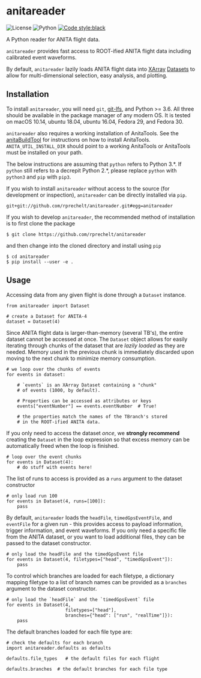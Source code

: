 # anitareader

![License](https://img.shields.io/github/license/rprechelt/anitareader?logoColor=brightgreen)
![Python](https://img.shields.io/badge/python-3.6%20%7C%203.7%20%7C%203.8-blue)
[![Code style:black](https://img.shields.io/badge/code%20style-black-000000.svg)](https://github.com/psf/black)

A Python reader for ANITA flight data.

`anitareader` provides fast access to ROOT-ified ANITA flight data including calibrated event waveforms.


By default, `anitareader` lazily loads ANITA
flight data into [XArray](http://xarray.pydata.org/en/stable/)
[Datasets](http://xarray.pydata.org/en/stable/data-structures.html#dataset) to allow for multi-dimensional selection, easy analysis, and plotting.

## Installation

To install `anitareader`, you will need `git`, [git-lfs](https://git-lfs.github.com/), and Python >= 3.6. All three should be available in the package manager of any modern OS.
It is tested on macOS 10.14, ubuntu 18.04, ubuntu 16.04, Fedora 29, and Fedora 30.

`anitareader` also requires a working installation of AnitaTools. See the [anitaBuildTool](https://github.com/anitaNeutrino/anitaBuildTool) for 
instructions on how to install AnitaTools. `ANITA_UTIL_INSTALL_DIR` should point to a working AnitaTools or AnitaTools must be installed on your path.

The below instructions are assuming that `python` refers to Python 3.\*. If `python` still refers to a decrepit Python 2.\*, please replace `python` with `python3` and `pip` with `pip3`.

If you wish to install `anitareader` without access to the source (for
development or inspection),  `anitareader` can be directly installed via
`pip`.

    git+git://github.com/rprechelt/anitareader.git#egg=anitareader

If you wish to develop `anitareader`, the recommended method of installation is to first clone the package

    $ git clone https://github.com/rprechelt/anitareader
	
and then change into the cloned directory and install using `pip`

    $ cd anitareader
	$ pip install --user -e .


## Usage

Accessing data from any given flight is done through a `Dataset` instance.

    from anitareader import Dataset
    
    # create a Dataset for ANITA-4
    dataset = Dataset(4)
    
Since ANITA flight data is larger-than-memory (several TB's), the entire dataset
cannot be accessed at once. The `Dataset` object allows for easily iterating
through chunks of the dataset that are *lazily loaded* as they are needed.
Memory used in the previous chunk is immediately discarded upon moving to the
next chunk to minimize memory consumption. 
    
    # we loop over the chunks of events
    for events in dataset:
    
        # `events` is an XArray Dataset containing a "chunk"
        # of events (1000, by default).
        
        # Properties can be accessed as attributes or keys
        events["eventNumber"] == events.eventNumber  # True!
        
        # the properties match the names of the TBranch's stored
        # in the ROOT-ified ANITA data.
        
If you only need to access the dataset *once*, we **strongly recommend**
creating the `Dataset` in the loop expression so that excess memory can be
automatically freed when the loop is finished.

    # loop over the event chunks
    for events in Dataset(4):
        # do stuff with events here!

The list of runs to access is provided as a `runs` argument to the dataset constructor

    # only load run 100
    for events in Dataset(4, runs=[100]):
        pass
        
By default, `anitareader` loads the `headFile`, `timedGpsEventFile`, and
`eventFile` for a given run - this provides access to payload information,
trigger information, and event waveforms. If you only need a specific file 
from the ANITA dataset, or you want to load additional files, they can
be passed to the dataset constructor.

    # only load the headFile and the timedGpsEvent file
    for events in Dataset(4, filetypes=["head", "timedGpsEvent"]):
        pass
        
To control which branches are loaded for each filetype, a dictionary
mapping filetype to a list of branch names can be provided as a `branches` argument
to the dataset constructor.
    
    # only load the `headFile` and the `timedGpsEvent` file
    for events in Dataset(4,
                          filetypes=["head"],
                          branches={"head": ["run", "realTime"]}):
        pass

The default branches loaded for each file type are:

    # check the defaults for each branch
    import anitareader.defaults as defaults
    
    defaults.file_types   # the default files for each flight
    
    defaults.branches  # the default branches for each file type
    
